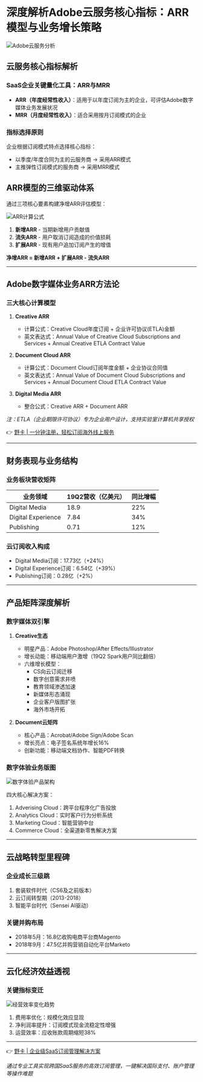 # 深度解析Adobe云服务核心指标：ARR模型与业务增长策略

![Adobe云服务分析](https://bbtdd.com/wp-content/uploads/img/688696178952.webp)

## 云服务核心指标解析

### SaaS企业关键量化工具：ARR与MRR
- **ARR（年度经常性收入）**：适用于以年度订阅为主的企业，可评估Adobe数字媒体业务发展状况
- **MRR（月度经常性收入）**：适合采用按月订阅模式的企业

### 指标选择原则
企业根据订阅模式特点选择核心指标：
- 以季度/年度合同为主的云服务商 → 采用ARR模式
- 主推弹性订阅模式的服务商 → 采用MRR模式

## ARR模型的三维驱动体系
通过三项核心要素构建净增ARR评估模型：

![ARR计算公式](https://bbtdd.com/wp-content/uploads/img/732166921927501.webp)

1. **新增ARR** - 当期新增用户贡献值
2. **流失ARR** - 用户取消订阅造成的价值损耗
3. **扩展ARR** - 现有用户追加订阅产生的增值

**净增ARR = 新增ARR + 扩展ARR - 流失ARR**

---

## Adobe数字媒体业务ARR方法论
### 三大核心计算模型
1. **Creative ARR**
   - 计算公式：Creative Cloud年度订阅 + 企业许可协议(ETLA)金额
   - 英文表达式：Annual Value of Creative Cloud Subscriptions and Services + Annual Creative ETLA Contract Value

2. **Document Cloud ARR**
   - 计算公式：Document Cloud订阅年度金额 + 企业协议合同值
   - 英文表达式：Annual Value of Document Cloud Subscriptions and Services + Annual Document Cloud ETLA Contract Value

3. **Digital Media ARR**
   - 整合公式：Creative ARR + Document ARR

*注：ETLA（企业期限许可协议）专为企业用户设计，支持实验室计算机共享授权*

👉 [野卡 | 一分钟注册，轻松订阅海外线上服务](https://bbtdd.com/yeka)

---

## 财务表现与业务结构
### 业务板块营收矩阵
| 业务领域       | 19Q2营收（亿美元） | 同比增幅 |
|----------------|--------------------|----------|
| Digital Media  | 18.9               | 22%      |
| Digital Experience | 7.84          | 34%      |
| Publishing     | 0.71               | 12%      |

### 云订阅收入构成
- Digital Media订阅：17.73亿（+24%）
- Digital Experience订阅：6.54亿（+39%）
- Publishing订阅：0.28亿（+2%）

---

## 产品矩阵深度解析
### 数字媒体双引擎
1. **Creative生态**
   - 明星产品：Adobe Photoshop/After Effects/Illustrator
   - 增长动能：移动端用户激增（19Q2 Spark用户同比翻倍）
   - 六维增长模型：
     - CS向云订阅迁移
     - 数字创意需求井喷
     - 教育领域渗透加速
     - 新媒体形态涌现
     - 企业客户版图扩张
     - 海外市场开拓

2. **Document云矩阵**
   - 核心产品：Acrobat/Adobe Sign/Adobe Scan
   - 增长亮点：电子签名系统年增长16%
   - 创新功能：移动端文档协作、智能PDF转换

### 数字体验业务版图
![数字体验产品架构](https://bbtdd.com/wp-content/uploads/img/268695524.webp)

四大核心解决方案：
1. Adverising Cloud：跨平台程序化广告投放
2. Analytics Cloud：实时客户行为分析系统
3. Marketing Cloud：智能营销中台
4. Commerce Cloud：全渠道新零售解决方案

---

## 云战略转型里程碑
### 企业成长三级跳
1. 套装软件时代（CS6及之前版本）
2. 云订阅转型期（2013-2018）
3. 智能平台时代（Sensei AI驱动）

### 关键并购布局
- 2018年5月：16.8亿收购电商平台商Magento
- 2018年9月：47.5亿并购营销自动化平台Marketo

---

## 云化经济效益透视
### 关键指标变迁
![经营效率变化趋势](https://bbtdd.com/wp-content/uploads/img/00850883063006.webp)

1. 费用率优化：规模化效应显现
2. 净利润率提升：订阅模式现金流稳定性增强
3. 运营效率：应收账款周期缩短38%

---

👉 [野卡 | 企业级SaaS订阅管理解决方案](https://bbtdd.com/yeka)

*通过专业工具实现跨国SaaS服务的高效订阅管理，一键解决国际支付、账户管理等操作难题*
